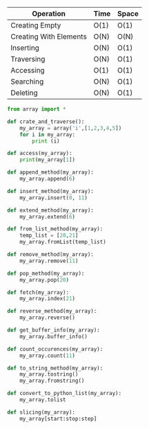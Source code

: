 | Operation              | Time | Space |
|------------------------|------|-------|
| Creating Empty         | O(1) | O(1)  |
| Creating With Elements | O(N) | O(N)  |
| Inserting              | O(N) | O(1)  |
| Traversing             | O(N) | O(1)  |
| Accessing              | O(1) | O(1)  |
| Searching              | O(N) | O(1)  |
| Deleting               | O(N) | O(1)  |

```python
from array import *
```
```python
def crate_and_traverse():
    my_array = array('i',[1,2,3,4,5])
    for i in my_array:
        print (i)
```
```python
def access(my_array):
    print(my_array[1])
```
```python
def append_method(my_array):
    my_array.append(6)
```
```python
def insert_method(my_array):
    my_array.insert(0, 11)
```
```python
def extend_method(my_array):
    my_array.extend(6)
```
```python
def from_list_method(my_array):
    temp_list = [20,21]
    my_array.fromList(temp_list)
```
```python
def remove_method(my_array):
    my_array.remove(11)
```
```python
def pop_method(my_array):
    my_array.pop(20)
```
```python
def fetch(my_array):
    my_array.index(21)
```
```python
def reverse_method(my_array):
    my_array.reverse()
```
```python
def get_buffer_info(my_array):
    my_array.buffer_info()
```
```python
def count_occurences(my_array):
    my_array.count(11)
```
```python
def to_string_method(my_array):
    my_array.tostring()
    my_array.fromstring()
```
```python
def convert_to_python_list(my_array):
    my_array.tolist
```
```python
def slicing(my_array):
    my_array[start:stop:step]
```